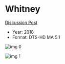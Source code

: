 # Whitney

[Discussion Post](https://www.avsforum.com/threads/bass-eq-for-filtered-movies.2995212/post-57857100)

* Year: 2018
* Format: DTS-HD MA 5.1

![img 0](https://i.imgur.com/ye3PaHR.jpg)

![img 1](https://i.imgur.com/V7NWHj6.png)

